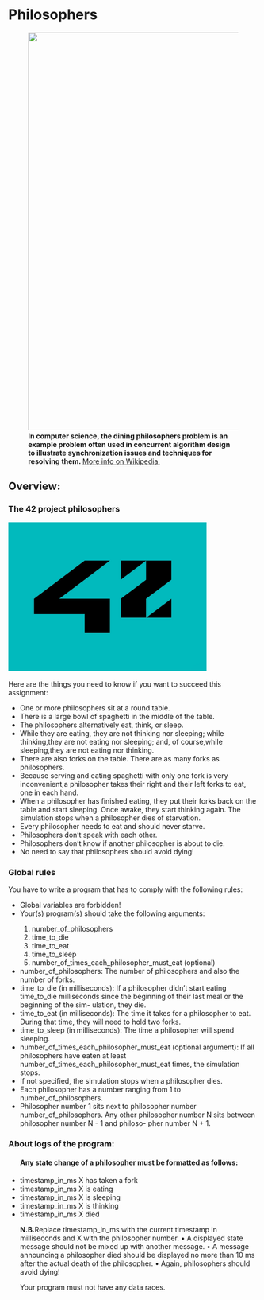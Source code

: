 <h1>Philosophers</h1>
<figure>
  <img src="https://austingwalters.com/wp-content/uploads/2014/05/Dining_philosophers.png" width="800" height="800 alt=" 5 Philosophers">
  <figcaption><strong>In computer science, the dining philosophers problem is an example problem often used in concurrent algorithm design to illustrate synchronization issues and techniques for resolving them. </strong>
  <a href="https://en.wikipedia.org/wiki/Dining_philosophers_problem" target="_blank" > More info on Wikipedia.</a>
  </figcaption> 
</figure>
<h2>Overview: </h2> 
<h3> The 42 project philosophers </h3>
 <img src="img/42" width="400" height="300" alt=" 42 School">
<p> Here are the things you need to know if you want to succeed this assignment:</p>
<ul>
<li>One or more philosophers sit at a round table.</li>
<li>There is a large bowl of spaghetti in the middle of the table.</li>
<li> The philosophers alternatively eat, think, or sleep.</li>
<li> While they are eating, they are not thinking nor sleeping; while thinking,they are not eating nor sleeping; and, of course,while sleeping,they are not eating nor thinking.</li>
<li> There are also forks on the table. There are as many forks as philosophers.</li>
<li> Because serving and eating spaghetti with only one fork is very inconvenient,a philosopher takes their right and their left forks to eat, one in each hand.</li>
<li> When a philosopher has finished eating, they put their forks back on the table and start sleeping. Once awake, they start thinking again. The simulation stops when a philosopher dies of starvation.</li>
<li> Every philosopher needs to eat and should never starve.</li>
<li> Philosophers don’t speak with each other.</li>
<li> Philosophers don’t know if another philosopher is about to die.</li>
<li> No need to say that philosophers should avoid dying!</li>
</ul>
<h3>Global rules</h3>
<p>You have to write a program that has to comply with the following rules:</p>
<ul>
<li>Global variables are forbidden!</li>
<li>Your(s) program(s) should take the following arguments:</li>
<ol> 
  <li>number_of_philosophers</li>
  <li>time_to_die </li>
  <li>time_to_eat </li>
  <li>time_to_sleep</li>
 <li>number_of_times_each_philosopher_must_eat (optional) </li>
</ol>
<li>number_of_philosophers: The number of philosophers and also the number of forks.</li>
<li>time_to_die (in milliseconds): If a philosopher didn’t start eating time_to_die milliseconds since the beginning of their last meal or the beginning of the sim- ulation, they die.</li>
<li>time_to_eat (in milliseconds): The time it takes for a philosopher to eat. During that time, they will need to hold two forks.</li>
<li>time_to_sleep (in milliseconds): The time a philosopher will spend sleeping.</li>
<li>number_of_times_each_philosopher_must_eat (optional argument): If all philosophers have eaten at least number_of_times_each_philosopher_must_eat times, the simulation stops.</li>
<li>If not specified, the simulation stops when a philosopher dies.</li>
<li>Each philosopher has a number ranging from 1 to number_of_philosophers.</li>
<li>Philosopher number 1 sits next to philosopher number number_of_philosophers. Any other philosopher number N sits between philosopher number N - 1 and philoso- pher number N + 1.</li>
</ul>
<h3>About logs of the program:</h3>
<ul> <h4>Any state change of a philosopher must be formatted as follows:</h4>
  <li>timestamp_in_ms X has taken a fork</li>
  <li>timestamp_in_ms X is eating</li>
  <li>timestamp_in_ms X is sleeping</li>
  <li>timestamp_in_ms X is thinking</li>
  <li>timestamp_in_ms X died </li>
   <p><strong>N.B.</strong>Replace timestamp_in_ms with the current timestamp in milliseconds and X with the philosopher number. • A displayed state message should not be mixed up with another message. • A message announcing a philosopher died should be displayed no more than 10 ms after the actual death of the philosopher. • Again, philosophers should avoid dying!</p> 
  Your program must not have any data races.
</ul>
